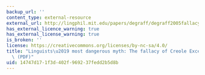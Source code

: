 ```yaml
---
backup_url: ''
content_type: external-resource
external_url: http://lingphil.mit.edu/papers/degraff/degraff2005fallacy_of_creole_exceptionalism.pdf
has_external_licence_warning: true
has_external_license_warning: true
is_broken: ''
license: https://creativecommons.org/licenses/by-nc-sa/4.0/
title: "Linguists\u2019 most dangerous myth: The fallacy of Creole Exceptionalism.\u201D\
  \ (PDF)"
uid: 14747d17-1f3d-402f-9692-37fedd2b5d8b
---
```

